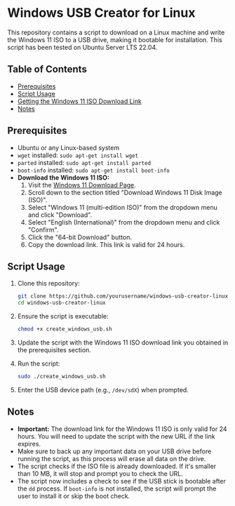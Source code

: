 # Windows USB Creator for Linux

This repository contains a script to download on a Linux machine and write the Windows 11 ISO to a USB drive, making it bootable for installation. This script has been tested on Ubuntu Server LTS 22.04.

## Table of Contents
- [Prerequisites](#prerequisites)
- [Script Usage](#script-usage)
- [Getting the Windows 11 ISO Download Link](#getting-the-windows-11-iso-download-link)
- [Notes](#notes)

## Prerequisites
- Ubuntu or any Linux-based system
- `wget` installed: `sudo apt-get install wget`
- `parted` installed: `sudo apt-get install parted`
- `boot-info` installed: `sudo apt-get install boot-info`
- **Download the Windows 11 ISO:**
  1. Visit the [Windows 11 Download Page](https://www.microsoft.com/en-us/software-download/windows11).
  2. Scroll down to the section titled "Download Windows 11 Disk Image (ISO)".
  3. Select "Windows 11 (multi-edition ISO)" from the dropdown menu and click "Download".
  4. Select "English (International)" from the dropdown menu and click "Confirm".
  5. Click the "64-bit Download" button.
  6. Copy the download link. This link is valid for 24 hours.

## Script Usage
1. Clone this repository:
   ```bash
   git clone https://github.com/yourusername/windows-usb-creator-linux.git
   cd windows-usb-creator-linux
   ```

2. Ensure the script is executable:
   ```bash
   chmod +x create_windows_usb.sh
   ```

3. Update the script with the Windows 11 ISO download link you obtained in the prerequisites section.

4. Run the script:
   ```bash
   sudo ./create_windows_usb.sh
   ```

5. Enter the USB device path (e.g., `/dev/sdX`) when prompted.

## Notes
- **Important:** The download link for the Windows 11 ISO is only valid for 24 hours. You will need to update the script with the new URL if the link expires.
- Make sure to back up any important data on your USB drive before running the script, as this process will erase all data on the drive.
- The script checks if the ISO file is already downloaded. If it's smaller than 10 MB, it will stop and prompt you to check the URL.
- The script now includes a check to see if the USB stick is bootable after the `dd` process. If `boot-info` is not installed, the script will prompt the user to install it or skip the boot check.
